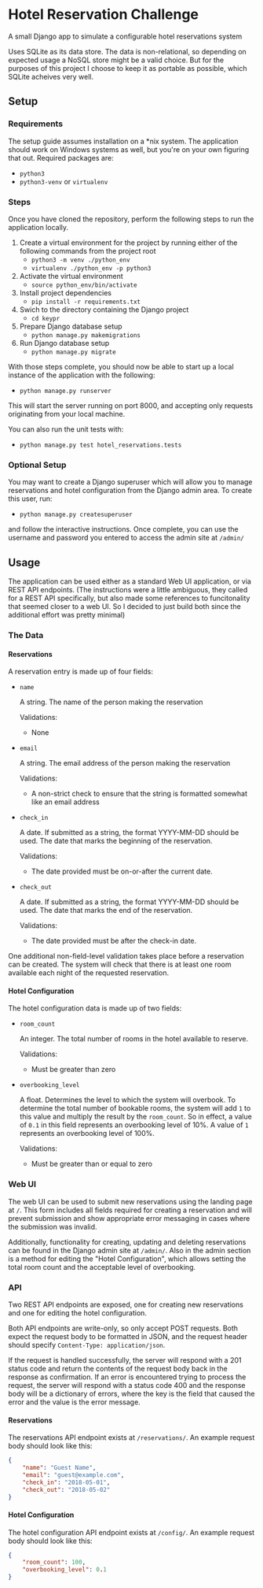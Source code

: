 # Hotel Reservation Challenge

A small Django app to simulate a configurable hotel reservations system

Uses SQLite as its data store. The data is non-relational, so depending on expected usage a NoSQL store might be a valid choice. But for the purposes of this project I choose to keep it as portable as possible, which SQLite acheives very well.

## Setup

### Requirements

The setup guide assumes installation on a *nix system. The application should work on Windows systems as well, but you're on your own figuring that out. Required packages are:

- `python3`
- `python3-venv` or `virtualenv`

### Steps

Once you have cloned the repository, perform the following steps to run the application locally.

1. Create a virtual environment for the project by running either of the following commands from the project root
    - `python3 -m venv ./python_env`
    - `virtualenv ./python_env -p python3`
1. Activate the virtual environment
    - `source python_env/bin/activate`
1. Install project dependencies
    - `pip install -r requirements.txt`
1. Swich to the directory containing the Django project
    - `cd keypr`
1. Prepare Django database setup
    - `python manage.py makemigrations`
1. Run Django database setup
    - `python manage.py migrate`

With those steps complete, you should now be able to start up a local instance of the application with the following:

- `python manage.py runserver`

This will start the server running on port 8000, and accepting only requests originating from your local machine.

You can also run the unit tests with:

- `python manage.py test hotel_reservations.tests`

### Optional Setup

You may want to create a Django superuser which will allow you to manage reservations and hotel configuration from the Django admin area. To create this user, run:

- `python manage.py createsuperuser`

and follow the interactive instructions. Once complete, you can use the username and password you entered to access the admin site at `/admin/`

## Usage

The application can be used either as a standard Web UI application, or via REST API endpoints. (The instructions were a little ambiguous, they called for a REST API specifically, but also made some references to funcitonality that seemed closer to a web UI. So I decided to just build both since the additional effort was pretty minimal)

### The Data

#### Reservations

A reservation entry is made up of four fields:

- `name`

    A string. The name of the person making the reservation
    
    Validations:

    - None

- `email`

    A string. The email address of the person making the reservation

    Validations:

    - A non-strict check to ensure that the string is formatted somewhat like an email address

- `check_in`

    A date. If submitted as a string, the format YYYY-MM-DD should be used. The date that marks the beginning of the reservation.

    Validations:

    - The date provided must be on-or-after the current date.

- `check_out`

    A date. If submitted as a string, the format YYYY-MM-DD should be used. The date that marks the end of the reservation.

    Validations:

    - The date provided must be after the check-in date.

One additional non-field-level validation takes place before a reservation can be created. The system will check that there is at least one room available each night of the requested reservation.

#### Hotel Configuration

The hotel configuration data is made up of two fields:

- `room_count`

    An integer. The total number of rooms in the hotel available to reserve.

    Validations:

    - Must be greater than zero

- `overbooking_level`

    A float. Determines the level to which the system will overbook. To determine the total number of bookable rooms, the system will add `1` to this value and multiply the result by the `room_count`. So in effect, a value of `0.1` in this field represents an overbooking level of 10%. A value of `1` represents an overbooking level of 100%.

    Validations:

    - Must be greater than or equal to zero

### Web UI

The web UI can be used to submit new reservations using the landing page at `/`. This form includes all fields required for creating a reservation and will prevent submission and show appropriate error messaging in cases where the submission was invalid.

Additionally, functionality for creating, updating and deleting reservations can be found in the Django admin site at `/admin/`. Also in the admin section is a method for editing the "Hotel Configuration", which allows setting the total room count and the acceptable level of overbooking.

### API

Two REST API endpoints are exposed, one for creating new reservations and one for editing the hotel configuration.

Both API endpoints are write-only, so only accept POST requests. Both expect the request body to be formatted in JSON, and the request header should specify `Content-Type: application/json`.

If the request is handled successfully, the server will respond with a 201 status code and return the contents of the request body back in the response as confirmation. If an error is encountered trying to process the request, the server will respond with a status code 400 and the response body will be a dictionary of errors, where the key is the field that caused the error and the value is the error message.

#### Reservations

The reservations API endpoint exists at `/reservations/`. An example request body should look like this:

```json
{
    "name": "Guest Name",
    "email": "guest@example.com",
    "check_in": "2018-05-01",
    "check_out": "2018-05-02"
}
```

#### Hotel Configuration

The hotel configuration API endpoint exists at `/config/`. An example request body should look like this:

```json
{
    "room_count": 100,
    "overbooking_level": 0.1
}
```